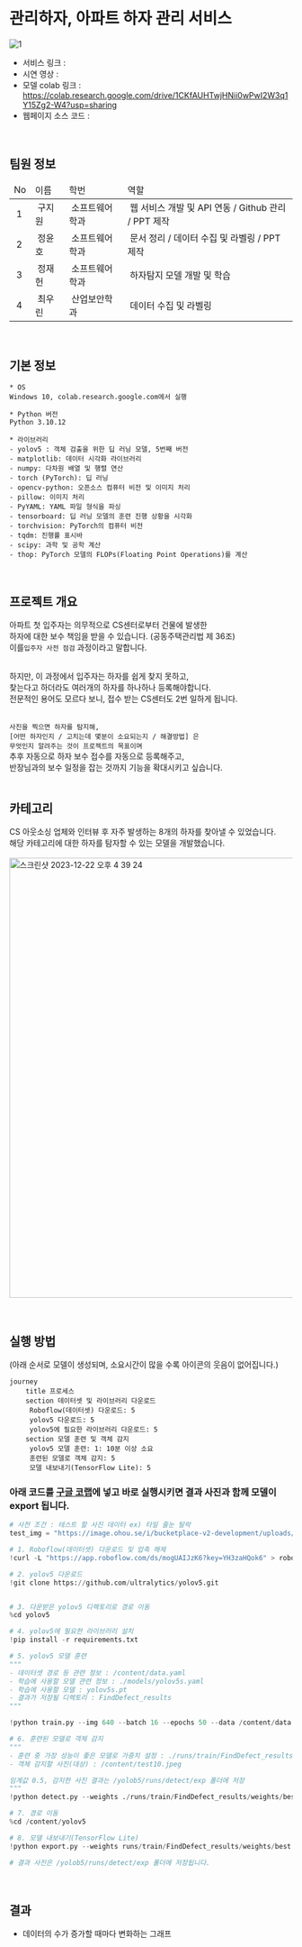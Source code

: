 # 관리하자, 아파트 하자 관리 서비스

![1](https://github.com/ITKOO/AI-Based-Detecting-Defects-in-Apartments/assets/31758135/0dd28da5-78ae-4c02-8ac4-456e7215321b)

- 서비스 링크 :
- 시연 영상 : 
- 모델 colab 링크 : https://colab.research.google.com/drive/1CKfAUHTwjHNii0wPwI2W3q1Y15Zg2-W4?usp=sharing
- 웹페이지 소스 코드 :

<br>

## 팀원 정보
<table style="width:100% !important">
  <thead>
    <td>No</td>
    <td>이름</td>
    <td>학번</td>
    <td>역할</td>
  </thead>
  <tr>
    <td>&nbsp;1&nbsp;</td>
    <td>&nbsp;구지원&nbsp;</td>
    <td>&nbsp;소프트웨어학과&nbsp;</td>
    <td>&nbsp;웹 서비스 개발 및 API 연동 / Github 관리 / PPT 제작&nbsp;</td>
  </tr>
  <tr>
    <td>&nbsp;2&nbsp;</td>
    <td>&nbsp;정윤호&nbsp;</td>
    <td>&nbsp;소프트웨어학과&nbsp;</td>
    <td>&nbsp;문서 정리 / 데이터 수집 및 라벨링 / PPT 제작&nbsp;</td>
  </tr>
  <tr>
    <td>&nbsp;3&nbsp;</td>
    <td>&nbsp;정재헌&nbsp;</td>
    <td>&nbsp;소프트웨어학과&nbsp;</td>
    <td>&nbsp;하자탐지 모델 개발 및 학습&nbsp;</td>
  </tr>
  <tr>
    <td>&nbsp;4&nbsp;</td>
    <td>&nbsp;최우린&nbsp;</td>
    <td>&nbsp;산업보안학과&nbsp;</td>
    <td>&nbsp;데이터 수집 및 라벨링&nbsp;</td>
  </tr>
</table>

<br>

## 기본 정보
```
* OS
Windows 10, colab.research.google.com에서 실행

* Python 버전
Python 3.10.12

* 라이브러리
- yolov5 : 객체 검출을 위한 딥 러닝 모델, 5번째 버전
- matplotlib: 데이터 시각화 라이브러리
- numpy: 다차원 배열 및 행렬 연산
- torch (PyTorch): 딥 러닝
- opencv-python: 오픈소스 컴퓨터 비전 및 이미지 처리
- pillow: 이미지 처리
- PyYAML: YAML 파일 형식을 파싱
- tensorboard: 딥 러닝 모델의 훈련 진행 상황을 시각화
- torchvision: PyTorch의 컴퓨터 비전
- tqdm: 진행률 표시바
- scipy: 과학 및 공학 계산
- thop: PyTorch 모델의 FLOPs(Floating Point Operations)를 계산
```

<br>

## 프로젝트 개요
아파트 첫 입주자는 의무적으로 CS센터로부터 건물에 발생한<br>
하자에 대한 보수 책임을 받을 수 있습니다. (공동주택관리법 제 36조)<br>
이를`입주자 사전 점검` 과정이라고 말합니다.<br><br>

하지만, 이 과정에서 입주자는 하자를 쉽게 찾지 못하고,<br>
찾는다고 하더라도 여러개의 하자를 하나하나 등록해야합니다.<br>
전문적인 용어도 모르다 보니, 접수 받는 CS센터도 2번 일하게 됩니다.<br><br>

`사진을 찍으면 하자를 탐지해,`<br>
`[어떤 하자인지 / 고치는데 몇분이 소요되는지 / 해결방법] 은`<br>
`무엇인지 알려주는 것이 프로젝트의 목표이며`<br>
추후 자동으로 하자 보수 접수를 자동으로 등록해주고,<br>
반장님과의 보수 일정을 잡는 것까지 기능을 확대시키고 싶습니다.<br>
<br>

## 카테고리
CS 아웃소싱 업체와 인터뷰 후 자주 발생하는 8개의 하자를 찾아낼 수 있었습니다.<br>
해당 카테고리에 대한 하자를 탐자할 수 있는 모델을 개발했습니다.<br><br>
<img width="781" alt="스크린샷 2023-12-22 오후 4 39 24" src="https://github.com/ITKOO/AI-Based-Detecting-Defects-in-Apartments/assets/31758135/b57bc9ae-dcd2-476b-8ced-f5a0c152c098">

<br>

## 실행 방법

(아래 순서로 모델이 생성되며, 소요시간이 많을 수록 아이콘의 웃음이 없어집니다.)
```mermaid
journey
    title 프로세스
    section 데이터셋 및 라이브러리 다운로드
     Roboflow(데이터셋) 다운로드: 5
     yolov5 다운로드: 5
     yolov5에 필요한 라이브러리 다운로드: 5
    section 모델 훈련 및 객체 감지
     yolov5 모델 훈련: 1: 10분 이상 소요
     훈련된 모델로 객체 감지: 5
     모델 내보내기(TensorFlow Lite): 5

```

### 아래 코드를 <a href="https://colab.research.google.com/drive/1CKfAUHTwjHNii0wPwI2W3q1Y15Zg2-W4?usp=sharing">구글 코랩</a>에 넣고 바로 실행시키면 결과 사진과 함께 모델이 export 됩니다.


``` python
# 사전 조건 : 테스트 할 사진 데이터 ex) 타일 줄눈 탈락
test_img = "https://image.ohou.se/i/bucketplace-v2-development/uploads/advices/photos/156631004901716305.jpg?gif=1&w=480"

# 1. Roboflow(데이터셋) 다운로드 및 압축 해제
!curl -L "https://app.roboflow.com/ds/mogUAIJzK6?key=YH3zaHQok6" > roboflow.zip; unzip roboflow.zip; rm roboflow.zip

# 2. yolov5 다운로드
!git clone https://github.com/ultralytics/yolov5.git


# 3. 다운받은 yolov5 디렉토리로 경로 이동
%cd yolov5

# 4. yolov5에 필요한 라이브러리 설치
!pip install -r requirements.txt

# 5. yolov5 모델 훈련
"""
- 데이터셋 경로 등 관련 정보 : /content/data.yaml
- 학습에 사용할 모델 관련 정보 : ./models/yolov5s.yaml
- 학습에 사용할 모델 : yolov5s.pt
- 결과가 저장될 디렉토리 : FindDefect_results
"""

!python train.py --img 640 --batch 16 --epochs 50 --data /content/data.yaml --cfg ./models/yolov5s.yaml --weights yolov5s.pt --name FindDefect_results

# 6. 훈련된 모델로 객체 감지
"""
- 훈련 중 가장 성능이 좋은 모델로 가중치 설정 : ./runs/train/FindDefect_results/weights/best.pt
- 객체 감지할 사진(대상) : /content/test10.jpeg

임계값 0.5, 감지한 사진 결과는 /yolob5/runs/detect/exp 폴더에 저장
"""
!python detect.py --weights ./runs/train/FindDefect_results/weights/best.pt --conf 0.5 --source test_img

# 7. 경로 이동
%cd /content/yolov5

# 8. 모델 내보내기(TensorFlow Lite)
!python export.py --weights runs/train/FindDefect_results/weights/best.pt --include tflite --img 416

# 결과 사진은 /yolob5/runs/detect/exp 폴더에 저장됩니다.
```

<br>

## 결과
- 데이터의 수가 증가할 때마다 변화하는 그래프
